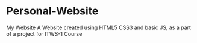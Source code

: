 # Personal-Website
My Website
A Website created using HTML5 CSS3 and basic JS, as a part of a project for ITWS-1 Course
